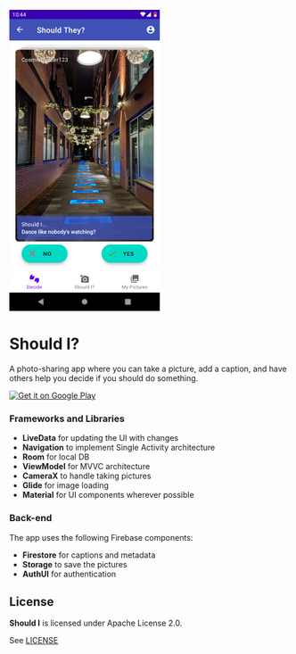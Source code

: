 ![Main UI](demo/main_ui.png)

# Should I?

A photo-sharing app where you can take a picture, add a caption, and have others help you decide if you should do something.

<a href='https://play.google.com/store/apps/details?id=com.sadraii.shouldi&pcampaignid=pcampaignidMKT-Other-global-all-co-prtnr-py-PartBadge-Mar2515-1'><img alt='Get it on Google Play' src='https://play.google.com/intl/en_us/badges/static/images/badges/en_badge_web_generic.png' width='250'/></a>

### Frameworks and Libraries

- **LiveData** for updating the UI with changes
- **Navigation** to implement Single Activity architecture
- **Room** for local DB
- **ViewModel** for MVVC architecture
- **CameraX** to handle taking pictures
- **Glide** for image loading
- **Material** for UI components wherever possible

### Back-end

The app uses the following Firebase components:

- **Firestore** for captions and metadata
- **Storage** to save the pictures
- **AuthUI** for authentication

## License

**Should I** is licensed under Apache License 2.0.

See [LICENSE](LICENSE)
